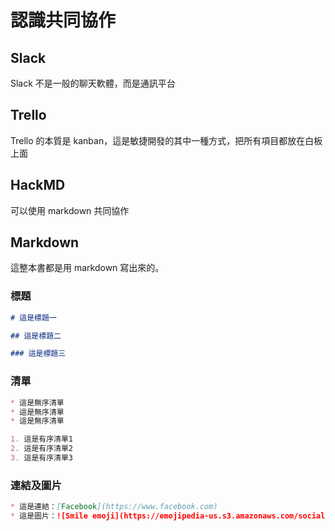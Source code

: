 # 認識共同協作

## Slack

Slack 不是一般的聊天軟體，而是通訊平台

## Trello

Trello 的本質是 kanban，這是敏捷開發的其中一種方式，把所有項目都放在白板上面

## HackMD

可以使用 markdown 共同協作

## Markdown

這整本書都是用 markdown 寫出來的。

### 標題

```markdown
# 這是標題一

## 這是標題二

### 這是標題三
```

### 清單

```markdown
* 這是無序清單
* 這是無序清單
* 這是無序清單

1. 這是有序清單1
2. 這是有序清單2
3. 這是有序清單3
```

### 連結及圖片

```markdown
* 這是連結：[Facebook](https://www.facebook.com)
* 這是圖片：![Smile emoji](https://emojipedia-us.s3.amazonaws.com/social/smiling-face-with-smiling-eyes.png)
```
